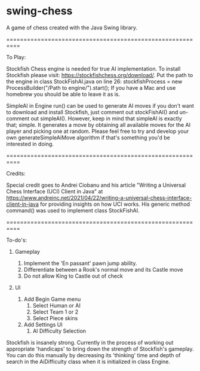 # swing-chess
A game of chess created with the Java Swing library.

==========================================================

To Play:

Stockfish Chess engine is needed for true AI implementation. To install Stockfish please visit: https://stockfishchess.org/download/. Put the path to the engine in class StockFishAI.java on line 26: stockfishProcess = new ProcessBuilder("/Path to engine/").start(); If you have a Mac and use homebrew you should be able to leave it as is.

SimpleAI in Engine run() can be used to generate AI moves if you don't want to download and install Stockfish, just comment out stockFishAI() and un-comment out simpleAI(). However, keep in mind that simpleAI is exactly that; simple. It generates a move by obtaining all available moves for the AI player and picking one at random. Please feel free to try and develop your own generateSimpleAiMove algorithm if that's something you'd be interested in doing. 

==========================================================

Credits:

Special credit goes to Andrei Ciobanu and his article "Writing a Universal Chess Interface (UCI) Client in Java" at https://www.andreinc.net/2021/04/22/writing-a-universal-chess-interface-client-in-java for providing insights on how UCI works. His generic method command() was used to implement class StockFishAI.

==========================================================

To-do's:

1) Gameplay 
   1) Implement the 'En passant' pawn jump ability.
   2) Differentiate between a Rook's normal move and its Castle move
   3) Do not allow King to Castle out of check
   
2) UI
   1) Add Begin Game menu
      1) Select Human or AI
      2) Select Team 1 or 2
      3) Select Piece skins
   2) Add Settings UI
      1) AI Difficulty Selection

Stockfish is insanely strong. Currently in the process of working out appropriate 'handicaps' to bring down the strength of Stockfish's gameplay. You can do this manually by decreasing its 'thinking' time and depth of search in the AiDifficulty class when it is initialized in class Engine.
